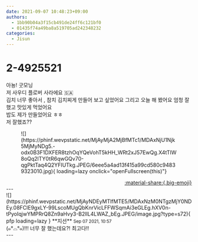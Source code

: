 ```yaml
---
date: 2021-09-07 10:48:23+09:00
authors:
  - 1bb90b04a3f15cb491de24ff6c121bf0
  - 01435f74a49ba8a519705ad242348232
categories:
  - Jisun
---
```


# 2-4925521

<div class="post-container" markdown="1">
<div class="content-container md-sidebar__scrollwrap" markdown="1">

아뇽! 굿모닝<br>저 사우디 플로버 사라에요 🇸🇦<br>김치 너무 좋아서 , 참치 김치찌게 만들어 보고 싶었어요 그리고 오늘 해 봤어요 엄청 잘 했고 맛있게 먹었어요<br>밥도 제가 만들었어요 ㅎㅎ<br>저 잘했죠??<br>
<figure markdown="1">
![](https://phinf.wevpstatic.net/MjAyMjA2MjBfMTc1/MDAxNjU1Njk5MjMyNDg5.-odx0B3F1DXFER8tzhOqYQeVohT5kHH_WRt2xJ57EwQg.X4tTIW8oQq2lTY0tR6qwGQv70-qgPktTaq4Q2YFIUTkg.JPEG/6eee5a4ad13f415a99cd580c94839323010.jpg){ loading=lazy onclick="openFullscreen(this)"}
</figure>


</div>
</div>

<div style="text-align: right;" markdown="1">
<a href="https://weverse.io/fromis9/fanpost/2-4925521" style="text-align: right;">:material-share:{.big-emoji}</a>
</div>
---

<div class="comments-container md-sidebar__scrollwrap" markdown="1">
<div class="comment" markdown="1">
<div class='id-container' markdown="1">
![](https://phinf.wevpstatic.net/MjAyNDEyMTlfMTE5/MDAxNzM0NTgzMjY0NDEy.08FClE9gxLY-99LscoMUgQbKnrVicLFFWSqmAi3eGLEg.hXV0n-tPyoIqjwYMPRrQ8Zn9aHvy3-B2llL4LWAZ_bEg.JPEG/image.jpg?type=s72){ pfp loading=lazy }
**<span class="artist">지선</span>** <small>Sep 07 2021, 10:57</small><br>
</div>
<div class='comment-body' markdown="1">
(๑°⌓°๑)!!! 너무 잘 했는데요?! 최고다!!
</div>
</div>
</div>
---
